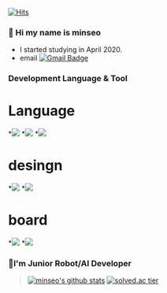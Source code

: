 [![Hits](https://hits.seeyoufarm.com/api/count/incr/badge.svg?url=https%3A%2F%2Fgithub.com%2Fminseo1214&count_bg=%233CFFDE&title_bg=%23E547FF&icon=&icon_color=%23C9C9C9&title=hits&edge_flat=false)](https://hits.seeyoufarm.com)
### 👋 Hi my name is minseo 

* I started studying in April 2020.
* email [![Gmail Badge](https://img.shields.io/badge/Gmail-d14836?style=flat-square&logo=Gmail&logoColor=white&link=mailto:alstj2004a@gmail.com)](mailto:alstj2004a@gmail.com)


### Development Language & Tool

# Language

*<img src="https://img.shields.io/badge/Python-3766AB?style=flat-square&logo=Python&logoColor=white"/></a>
*<img src="https://img.shields.io/badge/C-A8B9CC?style=flat-square&logo=C&logoColor=white"/></a>
*<img src="https://img.shields.io/badge/Java-007396?style=flat-square&logo=Java&logoColor=white"/></a>

# desingn

*<img src="https://img.shields.io/badge/AdobePhotoshop-31A8FF?style=flat-square&logo=Adobephotoshop&logoColor=white"/></a>
*<img src="https://img.shields.io/badge/AdobeIllustrator-FF9A00?style=flat-square&logo=AdobeIllustrator&logoColor=white"/></a>

# board

*<img src="https://img.shields.io/badge/RaspberryPi-C51A4A?style=flat-square&logo=RaspberryPi&logoColor=white"/></a>
*<img src="https://img.shields.io/badge/Arduino-00979D?style=flat-square&logo=Arduino&logoColor=white"/></a>

### 🤖I'm Junior Robot/AI Developer
>[![minseo's github stats](https://github-readme-stats.vercel.app/api?username=minseo)](https://github.com/anuraghazra/github-readme-stats)
>[![solved.ac tier](http://mazassumnida.wtf/api/generate_badge?boj=minseo1214)](https://solved.ac/kinetic27)

